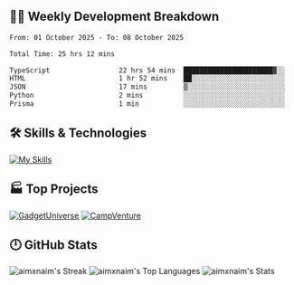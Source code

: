 

## 🧑‍💻 Weekly Development Breakdown

<!--START_SECTION:waka-->

```txt
From: 01 October 2025 - To: 08 October 2025

Total Time: 25 hrs 12 mins

TypeScript                 22 hrs 54 mins  ██████████████████████▓░░   90.92 %
HTML                       1 hr 52 mins    ██░░░░░░░░░░░░░░░░░░░░░░░   07.46 %
JSON                       17 mins         ▒░░░░░░░░░░░░░░░░░░░░░░░░   01.16 %
Python                     2 mins          ░░░░░░░░░░░░░░░░░░░░░░░░░   00.19 %
Prisma                     1 min           ░░░░░░░░░░░░░░░░░░░░░░░░░   00.12 %
```

<!--END_SECTION:waka-->

## 🛠️ Skills & Technologies

[![My Skills](https://skillicons.dev/icons?i=angular,react,docker,mongodb,nodejs,express,github,bootstrap,prisma,postman,postgres)](https://skillicons.dev)

## 🏭 Top Projects

[![GadgetUniverse](https://github-readme-stats.vercel.app/api/pin/?username=aimxnaim&repo=GadgetUniverse&theme=tokyonight&show_icons=true&hide_border=true)](https://github.com/aimxnaim/GadgetUniverse)
[![CampVenture](https://github-readme-stats.vercel.app/api/pin/?username=aimxnaim&repo=CampVenture&theme=tokyonight&show_icons=true&hide_border=true)](https://github.com/aimxnaim/CampVenture)

## 🕛 GitHub Stats

![aimxnaim's Streak](https://streak-stats.demolab.com?user=aimxnaim&theme=tokyonight&show_icons=true&hide_border=true)
![aimxnaim's Top Languages](https://github-readme-stats.vercel.app/api/top-langs/?username=aimxnaim&theme=tokyonight&show_icons=true&hide_border=true&layout=compact)
![aimxnaim's Stats](https://github-readme-stats.vercel.app/api?username=aimxnaim&theme=tokyonight&show_icons=true&hide_border=true&count_private=true)




